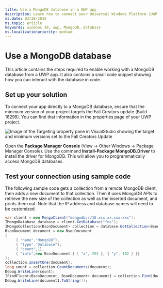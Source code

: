 ```yaml
---
title: Use a MongoDB database in a UWP app
description: Learn how to connect your Universal Windows Platform (UWP) app directly to a MongoDB database and test the connection programmatically.
ms.date: 03/28/2019
ms.topic: article
keywords: windows 10, uwp, MongoDB, database
ms.localizationpriority: medium
---
```


# Use a MongoDB database
This article contains the steps required to enable working with a MongoDB database from a UWP app. It also contains a small code snippet showing how you can interact with the database in code.

## Set up your solution

To connect your app directly to a MongoDB database, ensure that the minimum version of your project targets the Fall Creators update (Build 16299).  You can find that information in the properties page of your UWP project.

![Image of the Targeting property pane in VisualStudio showing the target and minimum versions set to the Fall Creators Update](images/min-version-fall-creators.png)

Open the **Package Manager Console** (View -> Other Windows -> Package Manager Console). Use the command **Install-Package MongoDB.Driver** to install the driver for MongoDB. This will allow you to programmatically access MongoDB databases.

## Test your connection using sample code
The following sample code gets a collection from a remote MongoDB client, then adds a new document to that collection. Then it uses MongoDB APIs to retrieve the new size of the collection as well as the inserted document, and prints them out. Note that the IP address and database names will need to be customized.

```csharp
var client = new MongoClient("mongodb://10.xxx.xx.xxx:xxx");
IMongoDatabase database = client.GetDatabase("foo");
IMongoCollection<BsonDocument> collection = database.GetCollection<BsonDocument>("bar");
BsonDocument document = new BsonDocument
{
     { "name","MongoDB"},
     { "type","Database"},
     { "count",1},
     { "info",new BsonDocument { { "x", 203 }, { "y", 102 } }}
};
collection.InsertOne(document);
long count = collection.CountDocuments(document);
Debug.WriteLine(count);
IFindFluent<BsonDocument, BsonDocument> document1 = collection.Find(document);
Debug.WriteLine(document1.ToString());
```
